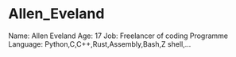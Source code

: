 # Allen_Eveland
Name: Allen Eveland
Age: 17
Job: Freelancer of coding
Programme Language: Python,C,C++,Rust,Assembly,Bash,Z shell,...

